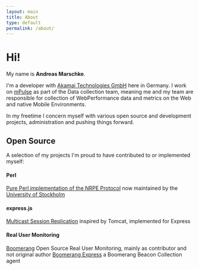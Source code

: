 ```yaml
---
layout: main
title: About
type: default
permalink: /about/
---
```


# Hi!

My name is **Andreas Marschke**.

I'm a developer with [Akamai Technologies GmbH](https://www.akamai.com/) here in Germany. I work
on [mPulse](https://www.akamai.com/us/en/products/web-performance/mpulse.jsp) as part of the Data
collection team, meaning me and my team are responsible for collection of WebPerformance data and
metrics on the Web and native Mobile Environments.

In my freetime I concern myself with various open source and development projects, administration and
pushing things forward.

## Open Source
A selection of my projects I'm proud to have contributed to or implemented myself:

#### Perl

[Pure Perl implementation of the NRPE Protocol](https://github.com/stockholmuniversity/nagios-nrpe) now maintained by the [University of Stockholm](http://www.su.se/english/)

#### express.js

[Multicast Session Replication](https://github.com/andreas-marschke/express-session-multicast) inspired by Tomcat, implemented for Express

#### Real User Monitoring

[Boomerang](https://github.com/soasta/boomerang) Open Source Real User Monitoring, mainly as contributor and not original author
[Boomerang Express](https://github.com/andreas-marschke/boomerang-express) a Boomerang Beacon Collection agent
